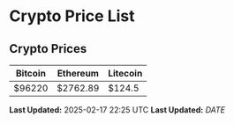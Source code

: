 # Crypto Price List

## Crypto Prices
| Bitcoin | Ethereum | Litecoin |
| ------- | -------- | -------- |
| $96220 | $2762.89 | $124.5 |
**Last Updated:** 2025-02-17 22:25 UTC
**Last Updated:** $DATE$
